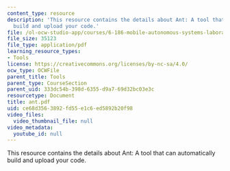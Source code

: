 ```yaml
---
content_type: resource
description: 'This resource contains the details about Ant: A tool that can automatically
  build and upload your code.'
file: /ol-ocw-studio-app/courses/6-186-mobile-autonomous-systems-laboratory-january-iap-2005/ce68d3563892fd55e1c6ed5892b20f98_ant.pdf
file_size: 35123
file_type: application/pdf
learning_resource_types:
- Tools
license: https://creativecommons.org/licenses/by-nc-sa/4.0/
ocw_type: OCWFile
parent_title: Tools
parent_type: CourseSection
parent_uid: 333dc54b-398d-6355-d9a7-69d32bc03e3c
resourcetype: Document
title: ant.pdf
uid: ce68d356-3892-fd55-e1c6-ed5892b20f98
video_files:
  video_thumbnail_file: null
video_metadata:
  youtube_id: null
---
```

This resource contains the details about Ant: A tool that can automatically build and upload your code.